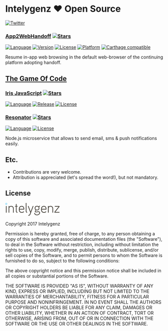 # Intelygenz ❤️ Open Source
[![Twitter](https://img.shields.io/badge/contact-@intelygenz-0FABFF.svg?style=flat)](http://twitter.com/intelygenz)

### [App2WebHandoff](https://intelygenz.github.io/App2WebHandoff)   [![Stars](https://img.shields.io/github/stars/intelygenz/App2WebHandoff.svg?style=social&label=Star)](https://github.com/intelygenz/App2WebHandoff)
[![Language](https://img.shields.io/badge/language-Swift-FFAC45.svg?style=flat)](https://github.com/intelygenz/App2WebHandoff)
[![Version](https://img.shields.io/cocoapods/v/App2WebHandoff.svg?style=flat)](http://cocoapods.org/pods/App2WebHandoff)
[![License](https://img.shields.io/cocoapods/l/App2WebHandoff.svg?style=flat)](http://cocoapods.org/pods/App2WebHandoff)
[![Platform](https://img.shields.io/cocoapods/p/App2WebHandoff.svg?style=flat)](http://cocoapods.org/pods/App2WebHandoff)
[![Carthage compatible](https://img.shields.io/badge/Carthage-compatible-4BC51D.svg?style=flat)](https://github.com/Carthage/Carthage)

Resume in-app web browsing in the default web-browser of the continuing platform adopting handoff.

## [The Game Of Code](https://github.com/thegameofcode)

### [Iris JavaScript](https://github.com/thegameofcode/iris)   [![Stars](https://img.shields.io/github/stars/thegameofcode/iris.svg?style=social&label=Star)](https://github.com/thegameofcode/iris)
[![Language](https://img.shields.io/badge/language-JavaScript-F1E05A.svg?style=flat)](https://github.com/thegameofcode/iris)
[![Release](https://img.shields.io/github/tag/thegameofcode/iris.svg?style=flat)](https://github.com/thegameofcode/iris/tags)
[![License](https://img.shields.io/github/license/thegameofcode/iris.svg?style=flat)](https://github.com/thegameofcode/iris/blob/master/LICENSE-New-BSD)

### [Resonator](https://github.com/thegameofcode/resonator)   [![Stars](https://img.shields.io/github/stars/thegameofcode/resonator.svg?style=social&label=Star)](https://github.com/thegameofcode/resonator)
[![Language](https://img.shields.io/badge/language-JavaScript-F1E05A.svg?style=flat)](https://github.com/thegameofcode/resonator)
[![License](https://img.shields.io/badge/license-MIT-000000.svg?style=flat)](https://github.com/thegameofcode/resonator/blob/master/README.md)

Node.js microservice that allows to send email, sms & push notifications easily.

## Etc.

* Contributions are very welcome.
* Attribution is appreciated (let's spread the word!), but not mandatory.

## License

[![Intelygenz](https://raw.githubusercontent.com/intelygenz/intelygenz.github.io/master/intelygenz.png)](http://www.intelygenz.com/)

Copyright 2017 Intelygenz

Permission is hereby granted, free of charge, to any person obtaining a copy of this software and associated documentation files (the "Software"), to deal in the Software without restriction, including without limitation the rights to use, copy, modify, merge, publish, distribute, sublicense, and/or sell copies of the Software, and to permit persons to whom the Software is furnished to do so, subject to the following conditions:

The above copyright notice and this permission notice shall be included in all copies or substantial portions of the Software.

THE SOFTWARE IS PROVIDED "AS IS", WITHOUT WARRANTY OF ANY KIND, EXPRESS OR IMPLIED, INCLUDING BUT NOT LIMITED TO THE WARRANTIES OF MERCHANTABILITY, FITNESS FOR A PARTICULAR PURPOSE AND NONINFRINGEMENT. IN NO EVENT SHALL THE AUTHORS OR COPYRIGHT HOLDERS BE LIABLE FOR ANY CLAIM, DAMAGES OR OTHER LIABILITY, WHETHER IN AN ACTION OF CONTRACT, TORT OR OTHERWISE, ARISING FROM, OUT OF OR IN CONNECTION WITH THE SOFTWARE OR THE USE OR OTHER DEALINGS IN THE SOFTWARE.
